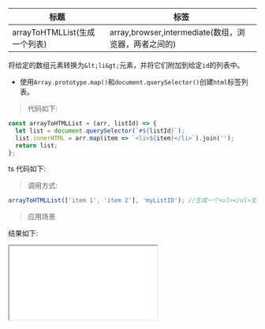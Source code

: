 | 标题                          | 标签                                                 |
| ----------------------------- | ---------------------------------------------------- |
| arrayToHTMLList(生成一个列表) | array,browser,intermediate(数组，浏览器，两者之间的) |

将给定的数组元素转换为`&lt;li&gt;`元素，并将它们附加到给定`id`的列表中。

- 使用`Array.prototype.map()`和`document.querySelector()`创建`html`标签列表。

> 代码如下:

```js
const arrayToHTMLList = (arr, listId) => {
  let list = document.querySelector(`#${listId}`);
  list.innerHTML = arr.map(item => `<li>${item}</li>`).join('');
  return list;
};
```

ts 代码如下:

<div class="code-editor" data-url="codes/javascript/ts/arrayToHTMLList.ts" data-language="typescript"></div>

> 调用方式:

```js
arrayToHTMLList(['item 1', 'item 2'], 'myListID'); //生成一个<ul></ul>无序列表
```

> 应用场景

<div class="code-editor" data-url="codes/javascript/html/arrayToHTMLList.html" data-language="html"></div>

结果如下:

<iframe src="codes/javascript/html/arrayToHTMLList.html"></iframe>
